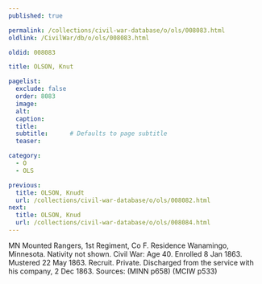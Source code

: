 ```yaml
---
published: true

permalink: /collections/civil-war-database/o/ols/008083.html
oldlink: /CivilWar/db/o/ols/008083.html

oldid: 008083

title: OLSON, Knut

pagelist:
  exclude: false
  order: 8083
  image: 
  alt:
  caption:
  title:
  subtitle:      # Defaults to page subtitle
  teaser:

category: 
  - O 
  - OLS

previous:
  title: OLSON, Knudt
  url: /collections/civil-war-database/o/ols/008082.html  
next:
  title: OLSON, Knud
  url: /collections/civil-war-database/o/ols/008084.html   
---
```

MN Mounted Rangers, 1st Regiment, Co F. Residence Wanamingo, Minnesota. Nativity not shown. Civil War: Age 40. Enrolled 8 Jan 1863. Mustered 22 May 1863. Recruit. Private. Discharged from the service with his company, 2 Dec 1863. Sources: (MINN p658) (MCIW p533)